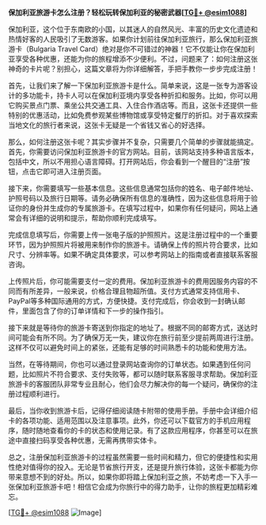 **保加利亚旅游卡怎么注册？轻松玩转保加利亚的秘密武器[[TG💪+ @esim1088](https://t.me/s/esim1088)]**

保加利亚，这个位于东南欧的小国，以其迷人的自然风光、丰富的历史文化遗迹和热情好客的人民吸引了无数游客。如果你计划前往保加利亚旅行，那么保加利亚旅游卡（Bulgaria Travel Card）绝对是你不可错过的神器！它不仅能让你在保加利亚享受各种优惠，还能为你的旅程增添不少便利。不过，问题来了：如何注册这张神奇的卡片呢？别担心，这篇文章将为你详细解答，手把手教你一步步完成注册！

首先，让我们来了解一下保加利亚旅游卡是什么。简单来说，这是一张专为游客设计的多功能卡，持卡人可以在保加利亚境内享受各种折扣和服务。比如，你可以用它购买景点门票、乘坐公共交通工具、入住合作酒店等。而且，这张卡还提供一些特别的优惠活动，比如免费参观某些博物馆或享受特定餐厅的折扣。对于喜欢探索当地文化的旅行者来说，这张卡无疑是一个省钱又省心的好选择。

那么，如何注册这张卡呢？其实步骤并不复杂，只需要几个简单的步骤就能搞定。首先，你需要访问保加利亚旅游卡的官方网站。目前，该网站支持多种语言版本，包括中文，所以不用担心语言障碍。打开网站后，你会看到一个醒目的“注册”按钮，点击它即可进入注册页面。

接下来，你需要填写一些基本信息。这些信息通常包括你的姓名、电子邮件地址、护照号码以及旅行日期等。请务必确保所有信息的准确性，因为这些信息将用于验证你的身份并生成你的专属旅游卡。在填写过程中，如果你有任何疑问，网站上通常会有详细的说明和提示，帮助你顺利完成填写。

完成信息填写后，你需要上传一张电子版的护照照片。这是注册过程中的一个重要环节，因为护照照片将被用来制作你的旅游卡。请确保上传的照片符合要求，比如尺寸、分辨率等。如果不确定具体要求，可以参考网站上的指南或者直接联系客服咨询。

上传照片后，你可能需要支付一定的费用。保加利亚旅游卡的费用因服务内容的不同而有所差异，一般来说，价格合理且物超所值。支付方式通常支持信用卡、PayPal等多种国际通用的方式，方便快捷。支付完成后，你会收到一封确认邮件，里面包含了你的订单详情和下一步的操作指引。

接下来就是等待你的旅游卡寄送到你指定的地址了。根据不同的邮寄方式，送达时间可能会有所不同。为了确保万无一失，建议你在旅行前至少提前两周进行注册。这样不仅可以避免时间上的紧张，还能有足够的时间熟悉卡的功能和使用方法。

当然，在等待期间，你也可以通过登录网站查询你的订单状态。如果遇到任何问题，比如照片不符合要求、支付失败等，都可以随时联系客服寻求帮助。保加利亚旅游卡的客服团队非常专业且耐心，他们会尽力解决你的每一个疑问，确保你的注册过程顺利进行。

最后，当你收到旅游卡后，记得仔细阅读随卡附带的使用手册。手册中会详细介绍卡的各项功能、适用范围以及注意事项。此外，你还可以下载官方的手机应用程序，随时随地查看你的卡的状态和使用记录。有了这款应用程序，你甚至可以在旅途中直接扫码享受各种优惠，无需再携带实体卡。

总之，注册保加利亚旅游卡的过程虽然需要一些时间和精力，但它的便捷性和实用性绝对值得你的投入。无论是节省旅行开支，还是提升旅行体验，这张卡都能为你带来意想不到的好处。所以，如果你即将踏上保加利亚之旅，不妨考虑一下入手一张保加利亚旅游卡吧！相信它会成为你旅行中的得力助手，让你的旅程更加精彩难忘。

[[TG💪+ @esim1088](https://t.me/s/esim1088) ![Image](https://i.postimg.cc/4NQfJmqS/Snipaste-2025-05-13-00-14-12.png)]